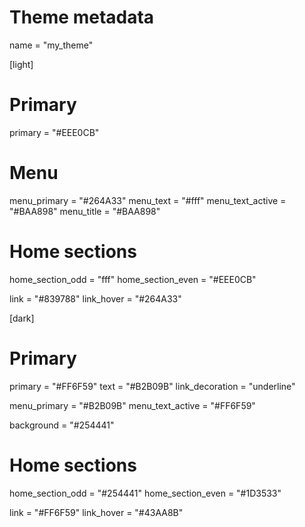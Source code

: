 # Theme metadata
name = "my_theme"

[light]
  # Primary
  primary = "#EEE0CB"

  # Menu
  menu_primary = "#264A33"
  menu_text = "#fff"
  menu_text_active = "#BAA898"
  menu_title = "#BAA898"

  # Home sections
  home_section_odd = "fff"
  home_section_even = "#EEE0CB"
  
  link = "#839788"
  link_hover = "#264A33"

[dark]
  # Primary
  primary = "#FF6F59"
  text = "#B2B09B"
  link_decoration = "underline"
  
  menu_primary = "#B2B09B"
  menu_text_active = "#FF6F59"
  
  background = "#254441"
  
  # Home sections
  home_section_odd = "#254441" 
  home_section_even = "#1D3533"

  link = "#FF6F59"
  link_hover = "#43AA8B"